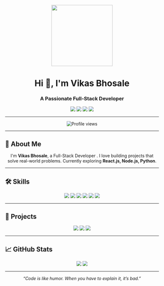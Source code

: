 <p align="center">
  <img src="https://media.giphy.com/media/hvRJCLFzcasrR4ia7z/giphy.gif" width="200"/>
</p>

<h1 align="center">Hi 👋, I'm Vikas Bhosale</h1>
<h3 align="center">A Passionate Full-Stack Developer</h3>

<p align="center">
  <a href="https://www.linkedin.com/in/vikasbhosale/"><img src="https://img.shields.io/badge/LinkedIn-0077B5?style=for-the-badge&logo=linkedin&logoColor=white" /></a>
  <a href="https://twitter.com/vikasbhosale"><img src="https://img.shields.io/badge/Twitter-1DA1F2?style=for-the-badge&logo=twitter&logoColor=white" /></a>
  <a href="mailto:vikasbhosale@example.com"><img src="https://img.shields.io/badge/Email-D14836?style=for-the-badge&logo=gmail&logoColor=white" /></a>
  <a href="https://github.com/coding7275"><img src="https://img.shields.io/badge/GitHub-100000?style=for-the-badge&logo=github&logoColor=white" /></a>
</p>

---

<p align="center">
  <img src="https://komarev.com/ghpvc/?username=coding7275&style=flat-square&color=blue" alt="Profile views" />
</p>

---

## 🌟 About Me
<p align="center">
I'm <b>Vikas Bhosale</b>, a Full-Stack Developer . I love building projects that solve real-world problems. Currently exploring <b>React.js, Node.js, Python</b>.
</p>

---

## 🛠️ Skills
<p align="center">
  <img src="https://img.shields.io/badge/JavaScript-F7DF1E?style=for-the-badge&logo=javascript&logoColor=black" />
  <img src="https://img.shields.io/badge/Python-3776AB?style=for-the-badge&logo=python&logoColor=white" />
  <img src="https://img.shields.io/badge/React-61DAFB?style=for-the-badge&logo=react&logoColor=black" />
  <img src="https://img.shields.io/badge/Node.js-339933?style=for-the-badge&logo=node.js&logoColor=white" />
  <img src="https://img.shields.io/badge/Express.js-000000?style=for-the-badge&logo=express&logoColor=white" />
  <img src="https://img.shields.io/badge/MongoDB-47A248?style=for-the-badge&logo=mongodb&logoColor=white" />
</p>

---

## 🚀 Projects
<p align="center">
  <a href="https://github.com/coding7275/AI-Chatbot"><img src="https://img.shields.io/badge/AI_Chatbot-00C853?style=for-the-badge&logo=chatbot&logoColor=white" /></a>
  <a href="https://github.com/coding7275/Gesture-Recognition"><img src="https://img.shields.io/badge/Gesture_Recognition-2979FF?style=for-the-badge&logo=python&logoColor=white" /></a>
  <a href="https://github.com/coding7275/Portfolio"><img src="https://img.shields.io/badge/Portfolio-FF6D00?style=for-the-badge&logo=react&logoColor=white" /></a>
</p>

---

## 📈 GitHub Stats
<p align="center">
  <img src="https://github-readme-stats.vercel.app/api?username=coding7275&show_icons=true&theme=radical" />
  <img src="https://github-readme-stats.vercel.app/api/top-langs/?username=coding7275&layout=compact&theme=radical" />
</p>

---

<p align="center">
  <i>“Code is like humor. When you have to explain it, it’s bad.”</i>  
</p>

